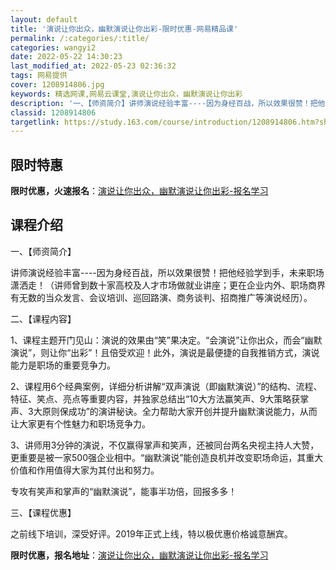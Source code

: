 ```yaml
---
layout: default
title: '演说让你出众，幽默演说让你出彩-限时优惠-网易精品课'
permalink: /:categories/:title/
categories: wangyi2
date: 2022-05-22 14:30:23
last_modified_at: 2022-05-23 02:36:32
tags: 网易提供
cover: 1208914806.jpg
keywords: 精选网课,网易云课堂,演说让你出众，幽默演说让你出彩
description: '一、【师资简介】讲师演说经验丰富----因为身经百战，所以效果很赞！把他经验学到手，未来职场潇洒走！（讲师曾到数十家高校'
classid: 1208914806
targetlink: https://study.163.com/course/introduction/1208914806.htm?share=1&shareId=1025206652&utm_campaign=share&utm_medium=iphoneShare&utm_source=&utm_u=1025206652
---
```


## 限时特惠

**限时优惠，火速报名**：[演说让你出众，幽默演说让你出彩-报名学习](https://study.163.com/course/introduction/1208914806.htm?share=1&shareId=1025206652&utm_campaign=share&utm_medium=iphoneShare&utm_source=&utm_u=1025206652)

## 课程介绍

一、【师资简介】

讲师演说经验丰富----因为身经百战，所以效果很赞！把他经验学到手，未来职场潇洒走！（讲师曾到数十家高校及人才市场做就业讲座；更在企业内外、职场商界有无数的当众发言、会议培训、巡回路演、商务谈判、招商推广等演说经历）。



二、【课程内容】

1、课程主题开门见山：演说的效果由“笑”果决定。“会演说”让你出众，而会“幽默演说”，则让你“出彩”！且倍受欢迎！此外，演说是最便捷的自我推销方式，演说能力是职场的重要竞争力。



2、课程用6个经典案例，详细分析讲解“双声演说（即幽默演说）”的结构、流程、特征、笑点、亮点等重要内容，并独家总结出“10大方法赢笑声、9大策略获掌声、3大原则保成功”的演讲秘诀。全力帮助大家开创并提升幽默演说能力，从而让大家更有个性魅力和职场竞争力。



3、讲师用3分钟的演说，不仅赢得掌声和笑声，还被同台两名央视主持人大赞，更重要是被一家500强企业相中。“幽默演说”能创造良机并改变职场命运，其重大价值和作用值得大家为其付出和努力。

专攻有笑声和掌声的“幽默演说”，能事半功倍，回报多多！



三、【课程优惠】

之前线下培训，深受好评。2019年正式上线，特以极优惠价格诚意酬宾。

**限时优惠，报名地址**：[演说让你出众，幽默演说让你出彩-报名学习](https://study.163.com/course/introduction/1208914806.htm?share=1&shareId=1025206652&utm_campaign=share&utm_medium=iphoneShare&utm_source=&utm_u=1025206652)

